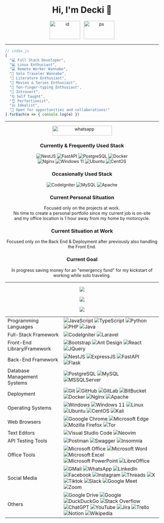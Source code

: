<h1 align="center">Hi, I'm Decki 👋</h1>

<p align="center">
<img alt="id" height="60" width="100" src="https://upload.wikimedia.org/wikipedia/commons/thumb/9/9f/Flag_of_Indonesia.svg/320px-Flag_of_Indonesia.svg.png">
&nbsp;
<img alt="ps" height="60" width="100" src="https://upload.wikimedia.org/wikipedia/commons/thumb/0/00/Flag_of_Palestine.svg/320px-Flag_of_Palestine.svg.png">
</p>

<hr>

```javascript
// index.js
[
  "💻 Full Stack Developer",
  "💻 Linux Enthusiast",
  "💻 Remote Worker Wannabe",
  "🚶 Solo Traveler Wannabe",
  "📄 Literature Enthusiast",
  "🎥 Movies & Series Enthusiast",
  "🙌 Ten-finger-typing Enthusiast",
  "🙂 Introvert",
  "🤓 Self Taught",
  "👌 Perfectionist",
  "👍 Idealist",
  "🤝 Open for opportunities and collaborations!"
].forEach(e => { console.log(e) })
```

<hr>

<p align="center">
<a href="https://api.whatsapp.com/send?phone=6282216668131" target="_blank">
<img alt="whatsapp" align="center" width="195" height="32" src="https://img.shields.io/badge/%2B6282216668131-1c2024?style=flat&logo=whatsapp&logoColor=white&labelColor=25d366&color=1c2024">
</a>
</p>

<h3 align="center">Currently & Frequently Used Stack</h3>

<p align="center">
<img alt="NestJS" src="https://img.shields.io/badge/nestjs-%23E0234E.svg?style=for-the-badge&logo=nestjs&logoColor=white">
<img alt="FastAPI" src="https://img.shields.io/badge/FastAPI-005571?style=for-the-badge&logo=fastapi">
<img alt="PostgreSQL" src="https://img.shields.io/badge/postgres-%23316192.svg?style=for-the-badge&logo=postgresql&logoColor=white">
<img alt="Docker" src="https://img.shields.io/badge/docker-%230db7ed.svg?style=for-the-badge&logo=docker&logoColor=white">
<br>
<img alt="Nginx" src="https://img.shields.io/badge/nginx-%23009639.svg?style=for-the-badge&logo=nginx&logoColor=white">
<img alt="Windows 11" src="https://img.shields.io/badge/Windows%2011-%230079d5.svg?style=for-the-badge&logo=Windows%2011&logoColor=white">
<img alt="Ubuntu" src="https://img.shields.io/badge/Ubuntu-E95420?style=for-the-badge&logo=ubuntu&logoColor=white">
<img alt="CentOS" src="https://img.shields.io/badge/cent%20os-002260?style=for-the-badge&logo=centos&logoColor=F0F0F0">
</p>

<h3 align="center">Occasionally Used Stack</h3>

<p align="center">
<img alt="CodeIgniter" src="https://img.shields.io/badge/CodeIgniter-%23EF4223.svg?style=for-the-badge&logo=codeIgniter&logoColor=white">
<img alt="MySQL" src="https://img.shields.io/badge/mysql-%2300f.svg?style=for-the-badge&logo=mysql&logoColor=white">
<img alt="Apache" src="https://img.shields.io/badge/apache-%23D42029.svg?style=for-the-badge&logo=apache&logoColor=white">
</p>

<h3 align="center">Current Personal Situation</h3>

<p align="center">
Focused only on the projects at work.<br>
No time to create a personal portfolio since my current job is on-site<br>
and my office location is 1 hour away from my home by motorcycle.
</p>

<h3 align="center">Current Situation at Work</h3>

<p align="center">Focused only on the Back End & Deployment after previously also handling the Front End.</p>

<h3 align="center">Current Goal</h3>

<p align="center">In progress saving money for an "emergency fund" for my kickstart of working while solo traveling.</p>

<hr>

<p align="center">
<!--
<a href="https://api.whatsapp.com/send?phone=6282216668131&app_absent=1" target="_blank">
<img alt="whatsapp" src="https://github.com/keikomori/icons-badges/blob/master/badges/WhatsApp/whatsapp.svg" align="center">
</a>
<a href="https://linkedin.com/in/decki/" target="_blank">
<img alt="linkedin" src="https://github.com/keikomori/icons-badges/blob/master/badges/LinkedIn/linkedin.svg" align="center">
</a>
<a href="https://instagram.com/decki.id/" target="_blank">
<img alt="instagram" src="https://github.com/keikomori/icons-badges/blob/master/badges/Instagram/instagram.svg" align="center">
</a>
<br><br>
-->
<img src="https://github-readme-stats.vercel.app/api/top-langs/?username=decki-id&size_weight=0&count_weight=1&langs_count=20&bg_color=0d1117&text_color=ffffff&layout=compact&hide=c,html,cmake,swift,kotlin,objective-c,c%2B%2B,jupyter%20notebook">
<br><br>
<img src="https://github-readme-stats.vercel.app/api?username=decki-id&show=prs_merged,prs_merged_percentage&rank_icon=github&show_icons=true&bg_color=0d1117&text_color=ffffff">
<br><br>
<img src="https://streak-stats.demolab.com/?user=decki-id&background=0d1117&ring=2a6ecb&fire=2f80ed&sideNums=2a6ecb&sideLabels=ebebec&currStreakNum=ffffff&currStreakLabel=ffffff&dates=767778">
</p>

<table align="center">
<tr>
<td>Programming Languages</td>
<td>
<img alt="JavaScript" src="https://img.shields.io/badge/javascript-%23323330.svg?style=for-the-badge&logo=javascript&logoColor=%23F7DF1E">
<img alt="TypeScript" src="https://img.shields.io/badge/typescript-%23007ACC.svg?style=for-the-badge&logo=typescript&logoColor=white">
<img alt="Python" src="https://img.shields.io/badge/python-3670A0?style=for-the-badge&logo=python&logoColor=ffdd54">
<img alt="PHP" src="https://img.shields.io/badge/php-%23777BB4.svg?style=for-the-badge&logo=php&logoColor=white">
<img alt="Java" src="https://img.shields.io/badge/java-%23ED8B00.svg?style=for-the-badge&logo=openjdk&logoColor=white">
</td>
</tr>
<tr>
<td>Full-Stack Framework</td>
<td>
<img alt="CodeIgniter" src="https://img.shields.io/badge/CodeIgniter-%23EF4223.svg?style=for-the-badge&logo=codeIgniter&logoColor=white">
<img alt="Laravel" src="https://img.shields.io/badge/laravel-%23FF2D20.svg?style=for-the-badge&logo=laravel&logoColor=white">
</td>
</tr>
<tr>
<td>Front-End Library/Framework</td>
<td>
<!-- <img alt="HTML5" src="https://img.shields.io/badge/html5-%23E34F26.svg?style=for-the-badge&logo=html5&logoColor=white"> -->
<!-- <img alt="CSS3" src="https://img.shields.io/badge/css3-%231572B6.svg?style=for-the-badge&logo=css3&logoColor=white"> -->
<img alt="Bootstrap" src="https://img.shields.io/badge/bootstrap-%23563D7C.svg?style=for-the-badge&logo=bootstrap&logoColor=white">
<img alt="Ant Design" src="https://img.shields.io/badge/-AntDesign-%230170FE?style=for-the-badge&logo=ant-design&logoColor=white">
<img alt="React" src="https://img.shields.io/badge/react-%2320232a.svg?style=for-the-badge&logo=react&logoColor=%2361DAFB">
<img alt="JQuery" src="https://img.shields.io/badge/jquery-%230769AD.svg?style=for-the-badge&logo=jquery&logoColor=white">
</td>
</tr>
<tr>
<td>Back-End Framework</td>
<td>
<!-- <img alt="NodeJS" src="https://img.shields.io/badge/node.js-6DA55F?style=for-the-badge&logo=node.js&logoColor=white"> -->
<img alt="NestJS" src="https://img.shields.io/badge/nestjs-%23E0234E.svg?style=for-the-badge&logo=nestjs&logoColor=white">
<img alt="ExpressJS" src="https://img.shields.io/badge/express.js-%23404d59.svg?style=for-the-badge&logo=express&logoColor=%2361DAFB">
<img alt="FastAPI" src="https://img.shields.io/badge/FastAPI-005571?style=for-the-badge&logo=fastapi">
<img alt="Flask" src="https://img.shields.io/badge/flask-%23000.svg?style=for-the-badge&logo=flask&logoColor=white">
</td>
</tr>
<tr>
<td>Database Management Systems</td>
<td>
<img alt="PostgreSQL" src="https://img.shields.io/badge/postgres-%23316192.svg?style=for-the-badge&logo=postgresql&logoColor=white">
<img alt="MySQL" src="https://img.shields.io/badge/mysql-%2300f.svg?style=for-the-badge&logo=mysql&logoColor=white">
<img alt="MSSQLServer" src="https://img.shields.io/badge/Microsoft%20SQL%20Server-CC2927?style=for-the-badge&logo=microsoft%20sql%20server&logoColor=white">
</td>
</tr>
<tr>
<td>Deployment</td>
<td>
<img alt="Git" src="https://img.shields.io/badge/git-%23F05033.svg?style=for-the-badge&logo=git&logoColor=white">
<img alt="GitHub" src="https://img.shields.io/badge/github-%23121011.svg?style=for-the-badge&logo=github&logoColor=white">
<img alt="GitLab" src="https://img.shields.io/badge/gitlab-%23181717.svg?style=for-the-badge&logo=gitlab&logoColor=white">
<img alt="BitBucket" src="https://img.shields.io/badge/bitbucket-%230047B3.svg?style=for-the-badge&logo=bitbucket&logoColor=white">
<img alt="Docker" src="https://img.shields.io/badge/docker-%230db7ed.svg?style=for-the-badge&logo=docker&logoColor=white">
<img alt="Nginx" src="https://img.shields.io/badge/nginx-%23009639.svg?style=for-the-badge&logo=nginx&logoColor=white">
<img alt="Apache" src="https://img.shields.io/badge/apache-%23D42029.svg?style=for-the-badge&logo=apache&logoColor=white">
</td>
</tr>
<tr>
<td>Operating Systems</td>
<td>
<img alt="Windows" src="https://img.shields.io/badge/Windows-0078D6?style=for-the-badge&logo=windows&logoColor=white">
<img alt="Windows 11" src="https://img.shields.io/badge/Windows%2011-%230079d5.svg?style=for-the-badge&logo=Windows%2011&logoColor=white">
<img alt="Linux" src="https://img.shields.io/badge/Linux-FCC624?style=for-the-badge&logo=linux&logoColor=black">
<img alt="Ubuntu" src="https://img.shields.io/badge/Ubuntu-E95420?style=for-the-badge&logo=ubuntu&logoColor=white">
<img alt="CentOS" src="https://img.shields.io/badge/cent%20os-002260?style=for-the-badge&logo=centos&logoColor=F0F0F0">
<img alt="Kali" src="https://img.shields.io/badge/Kali-268BEE?style=for-the-badge&logo=kalilinux&logoColor=white">
</td>
</tr>
<tr>
<td>Web Browsers</td>
<td>
<img alt="Gooogle Chrome" src="https://img.shields.io/badge/Google%20Chrome-4285F4?style=for-the-badge&logo=GoogleChrome&logoColor=white">
<img alt="Microsoft Edge" src="https://img.shields.io/badge/Edge-0078D7?style=for-the-badge&logo=Microsoft-edge&logoColor=white">
<img alt="Mozilla Firefox" src="https://img.shields.io/badge/Firefox-FF7139?style=for-the-badge&logo=Firefox-Browser&logoColor=white">
<img alt="Tor" src="https://img.shields.io/badge/Tor-7D4698?style=for-the-badge&logo=Tor-Browser&logoColor=white">
</td>
</tr>
<tr>
<td>Text Editors</td>
<td>
<img alt="Visual Studio Code" src="https://img.shields.io/badge/Visual%20Studio%20Code-0078d7.svg?style=for-the-badge&logo=visual-studio-code&logoColor=white">
<img alt="Neovim" src="https://img.shields.io/badge/NeoVim-%2357A143.svg?&style=for-the-badge&logo=neovim&logoColor=white">
</td>
</tr>
<tr>
<td>API Testing Tools</td>
<td>
<img alt="Postman" src="https://img.shields.io/badge/Postman-FF6C37?style=for-the-badge&logo=postman&logoColor=white">
<img alt="Swagger" src="https://img.shields.io/badge/-Swagger-%23Clojure?style=for-the-badge&logo=swagger&logoColor=white">
<img alt="Insomnia" src="https://img.shields.io/badge/Insomnia-black?style=for-the-badge&logo=insomnia&logoColor=5849BE">
</td>
</tr>
<tr>
<td>Office Tools</td>
<td>
<img alt="Microsoft Office" src="https://img.shields.io/badge/Microsoft_Office-D83B01?style=for-the-badge&logo=microsoft-office&logoColor=white">
<img alt="Microsoft Word" src="https://img.shields.io/badge/Microsoft_Word-2B579A?style=for-the-badge&logo=microsoft-word&logoColor=white">
<img alt="Microsoft Excel" src="https://img.shields.io/badge/Microsoft_Excel-217346?style=for-the-badge&logo=microsoft-excel&logoColor=white">
<img alt="Microsoft PowerPoint" src="https://img.shields.io/badge/Microsoft_PowerPoint-B7472A?style=for-the-badge&logo=microsoft-powerpoint&logoColor=white">
<img alt="LibreOffice" src="https://img.shields.io/badge/LibreOffice-%2318A303?style=for-the-badge&logo=LibreOffice&logoColor=white">
</td>
</tr>
<tr>
<td>Social Media</td>
<td>
<img alt="GMail" src="https://img.shields.io/badge/Gmail-D14836?style=for-the-badge&logo=gmail&logoColor=white">
<img alt="WhatsApp" src="https://img.shields.io/badge/WhatsApp-25D366?style=for-the-badge&logo=whatsapp&logoColor=white">
<img alt="LinkedIn" src="https://img.shields.io/badge/linkedin-%230077B5.svg?style=for-the-badge&logo=linkedin&logoColor=white">
<img alt="Facebook" src="https://img.shields.io/badge/Facebook-%231877F2.svg?style=for-the-badge&logo=Facebook&logoColor=white">
<img alt="Instagram" src="https://img.shields.io/badge/Instagram-%23E4405F.svg?style=for-the-badge&logo=Instagram&logoColor=white">
<img alt="Threads" src="https://img.shields.io/badge/Threads-000000?style=for-the-badge&logo=Threads&logoColor=white">
<img alt="X" src="https://img.shields.io/badge/X-%23000000.svg?style=for-the-badge&logo=X&logoColor=white">
<img alt="Tiktok" src="https://img.shields.io/badge/TikTok-%23000000.svg?style=for-the-badge&logo=TikTok&logoColor=white">
<img alt="Slack" src="https://img.shields.io/badge/Slack-4A154B?style=for-the-badge&logo=slack&logoColor=white">
<img alt="Google Meet" src="https://img.shields.io/badge/Google%20Meet-00897B?style=for-the-badge&logo=google-meet&logoColor=white">
<img alt="Zoom" src="https://img.shields.io/badge/Zoom-2D8CFF?style=for-the-badge&logo=zoom&logoColor=white">
</td>
</tr>
<tr>
<td>Others</td>
<td>
<img alt="Google Drive" src="https://img.shields.io/badge/Google%20Drive-4285F4?style=for-the-badge&logo=googledrive&logoColor=white">
<img alt="Google" src="https://img.shields.io/badge/google-4285F4?style=for-the-badge&logo=google&logoColor=white">
<img alt="DuckDuckGo" src="https://img.shields.io/badge/DuckDuckGo-DE5833?style=for-the-badge&logo=DuckDuckGo&logoColor=white">
<img alt="Stack Overflow" src="https://img.shields.io/badge/-Stackoverflow-FE7A16?style=for-the-badge&logo=stack-overflow&logoColor=white">
<img alt="ChatGPT" src="https://img.shields.io/badge/chatGPT-74aa9c?style=for-the-badge&logo=openai&logoColor=white">
<img alt="YouTube" src="https://img.shields.io/badge/YouTube-%23FF0000.svg?style=for-the-badge&logo=YouTube&logoColor=white">
<img alt="Jira" src="https://img.shields.io/badge/jira-%230A0FFF.svg?style=for-the-badge&logo=jira&logoColor=white">
<img alt="Trello" src="https://img.shields.io/badge/Trello-%23026AA7.svg?style=for-the-badge&logo=Trello&logoColor=white">
<img alt="Notion" src="https://img.shields.io/badge/Notion-%23000000.svg?style=for-the-badge&logo=notion&logoColor=white">
<img alt="Wikipedia" src="https://img.shields.io/badge/Wikipedia-%23000000.svg?style=for-the-badge&logo=wikipedia&logoColor=white">
</td>
</tr>
</table>
